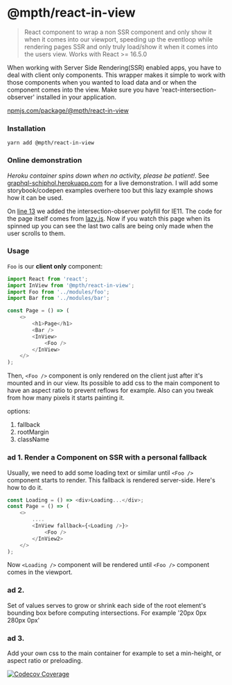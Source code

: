 # @mpth/react-in-view

> React component to wrap a non SSR component and only show it when it comes into our viewport, speeding up the eventloop while rendering pages SSR and only truly load/show it when it comes into the users view. Works with React >= 16.5.0

When working with Server Side Rendering(SSR) enabled apps, you have to deal with client only components. This wrapper makes it simple to work with those components when you wanted to load data and or when the component comes into the view. Make sure you have 'react-intersection-observer' installed in your application.

[npmjs.com/package/@mpth/react-in-view](https://www.npmjs.com/package/@mpth/react-in-view)

### Installation

```
yarn add @mpth/react-in-view
```

### Online demonstration

_Heroku container spins down when no activity, please be patient!_. See [graphql-schiphol.herokuapp.com](https://graphql-schiphol.herokuapp.com/lazy) for a live demonstration. I will add some storybook/codepen examples overhere too but this lazy example shows how it can be used.

On [line 13](https://github.com/maapteh/graphql-modules-app/blob/master/packages/app/src/modules/App.tsx#L13) we added the intersection-observer polyfill for IE11. The code for the page itself comes from [lazy.js](https://github.com/maapteh/graphql-modules-app/blob/master/packages/app/src/pages/lazy.js). Now if you watch this page when its spinned up you can see the last two calls are being only made when the user scrolls to them.

### Usage

`Foo` is our **client only** component:

```js
import React from 'react';
import InView from '@mpth/react-in-view';
import Foo from '../modules/foo';
import Bar from '../modules/bar';

const Page = () => (
    <>
        <h1>Page</h1>
        <Bar />
        <InView>
            <Foo />
        </InView>
    </>
);
```

Then, `<Foo />` component is only rendered on the client just after it's mounted and in our view. Its possible to add css to the main component to have an aspect ratio to prevent reflows for example. Also can you tweak from how many pixels it starts painting it.

options:

1. fallback
2. rootMargin
3. className

### ad 1. Render a Component on SSR with a personal fallback

Usually, we need to add some loading text or similar until `<Foo />` component starts to render. This fallback is rendered server-side. Here's how to do it.

```js
const Loading = () => <div>Loading...</div>;
const Page = () => (
    <>
        ....
        <InView fallback={<Loading />}>
            <Foo />
        </InView2>
    </>
);
```

Now `<Loading />` component will be rendered until `<Foo />` component comes in the viewport.

### ad 2.

Set of values serves to grow or shrink each side of the root element's bounding box before computing intersections. For example '20px 0px 280px 0px'

### ad 3.

Add your own css to the main container for example to set a min-height, or aspect ratio or preloading.

[![Codecov Coverage](https://img.shields.io/codecov/c/github/maapteh/react-in-view/master.svg?style=flat-square)](https://codecov.io/gh/maapteh/react-in-view/)

